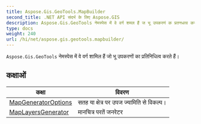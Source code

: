 ```yaml
---
title: Aspose.Gis.GeoTools.MapBuilder
second_title: .NET API संदर्भ के लिए Aspose.GIS
description: Aspose.Gis.GeoTools नेमस्पेस में वे वर्ग शमल हैं ज भू उपकरणं क प्रतनधत्व करते हैं
type: docs
weight: 240
url: /hi/net/aspose.gis.geotools.mapbuilder/
---
```

`Aspose.Gis.GeoTools` नेमस्पेस में वे वर्ग शामिल हैं जो भू उपकरणों का प्रतिनिधित्व करते हैं।

## कक्षाओं

| कक्षा | विवरण |
| --- | --- |
| [MapGeneratorOptions](./mapgeneratoroptions/) | सतह या क्षेत्र पर उपज ज्यामिति से विकल्प। |
| [MapLayersGenerator](./maplayersgenerator/) | मानचित्र परतें जनरेटर |


